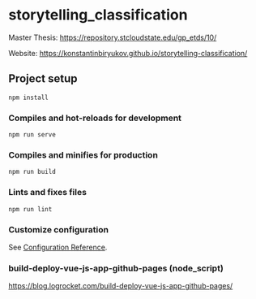 # storytelling_classification
Master Thesis:
https://repository.stcloudstate.edu/gp_etds/10/

Website: 
https://konstantinbiryukov.github.io/storytelling-classification/

## Project setup
```
npm install
```

### Compiles and hot-reloads for development
```
npm run serve
```

### Compiles and minifies for production
```
npm run build
```

### Lints and fixes files
```
npm run lint
```

### Customize configuration
See [Configuration Reference](https://cli.vuejs.org/config/).


### build-deploy-vue-js-app-github-pages (node_script)
https://blog.logrocket.com/build-deploy-vue-js-app-github-pages/
